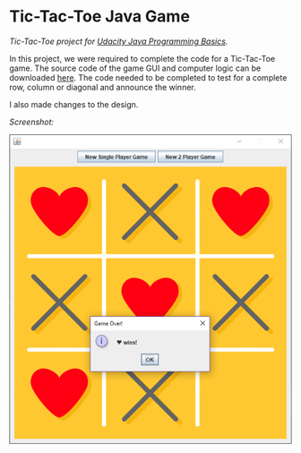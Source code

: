 # Tic-Tac-Toe Java Game
*Tic-Tac-Toe project for [Udacity Java Programming Basics](https://www.udacity.com/course/java-programming-basics--ud282 "Learn Java Syntax and Functions").*

In this project, we were required to complete the code for a Tic-Tac-Toe game. The source code of the game GUI and computer logic can be downloaded [here](https://github.com/udacity/ud282 "GitHub project code for Udacity Java students"). The code needed to be completed to test for a complete row, column or diagonal and announce the winner.

I also made changes to the design.

*Screenshot:*

<img src="/tic-tac-toe-2.png">
